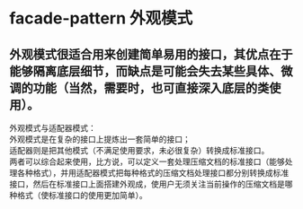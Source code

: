 # facade-pattern 外观模式   
外观模式很适合用来创建简单易用的接口，其优点在于能够隔离底层细节，而缺点是可能会失去某些具体、微调的功能（当然，需要时，也可直接深入底层的类使用）。    
-----
外观模式与适配器模式：    
外观模式是在复杂的接口上提炼出一套简单的接口；    
适配器则是把其他模式（不满足使用要求，未必很复杂）转换成标准接口。    
两者可以综合起来使用，比方说，可以定义一套处理压缩文档的标准接口（能够处理各种格式），并用适配器模式把每种格式的压缩文档处理接口都分别转换成标准接口，然后在标准接口上面搭建外观成，使用户无须关注当前操作的压缩文档是哪种格式（使标准接口的使用更加简单）。
